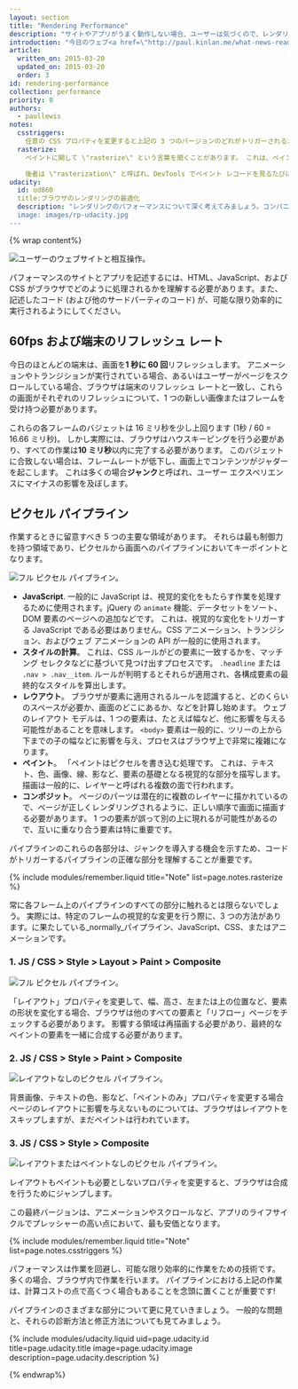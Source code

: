 ```yaml
---
layout: section
title: "Rendering Performance"
description: "サイトやアプリがうまく動作しない場合、ユーザーは気づくので、レンダリング機能を最適化することは重要です!"
introduction: "今日のウェブ<a href=\"http://paul.kinlan.me/what-news-readers-want/\">のユーザーは、ページにアクセスしたときにインタラクティブでスムーズであることに期待します。これが、</a> 時間と労力を集約すべき点です。 ページは迅速にロードされるだけでなく、円滑に実行されなければなりません。スクロールはフィンガー ティックで高速に、アニメーションとの相互操作は滑らかな絹のようであるべきです。"
article:
  written_on: 2015-03-20
  updated_on: 2015-03-20
  order: 3
id: rendering-performance
collection: performance
priority: 0
authors:
  - paullewis
notes:
  csstriggers:
    任意の CSS プロパティを変更すると上記の 3 つのバージョンのどれがトリガーされるかを知りたい場合は、<a href="http://csstriggers.com">CSS トリガー</a> を参照してください。 そして、高性能のアニメーションへの高速トラックを実行したい場合は、<a href="stick-to-compositor-only-properties-and-manage-layer-count">コンポジタ専用プロパティの変更</a>セクションをご覧ください。
  rasterize:
    ペイントに関して \"rasterize\" という言葉を聞くことがあります。 これは、ペイントに実際には 2 つのタスクがあるためです。1) ペイント呼び出しのリストの作成、および 2）ピクセルでの埋め込みです。

    後者は \"rasterization\" と呼ばれ、DevTools でペイント レコードを見るたびに、ラスタライゼーションを含むと考えるべきです。 (ドロー コールとラスタライズのリストを作成するいくつかのアーキテクチャでは、別のスレッドで実行され、開発者の制御下にあるものではありません。)
udacity:
  id: ud860
  title:ブラウザのレンダリングの最適化
  description: "レンダリングのパフォーマンスについて深く考えてみましょう。コンパニオン コースをチェックアウトし、ブラウザが画面上のピクセルに HTML、CSS、および JavaScript に変換する方法し、パフォーマンスを測定する DevTools を使用する方法、およびページのレンダリングの最適化について学習します。」
  image: images/rp-udacity.jpg
---
```

{% wrap content%}

<img src="images/intro/response.jpg" class="center" alt="ユーザーのウェブサイトと相互操作。">

パフォーマンスのサイトとアプリを記述するには、HTML、JavaScript、および CSS がブラウザでどのように処理されるかを理解する必要があります。また、記述したコード (および他のサードパーティのコード) が、可能な限り効率的に実行されるようにしてください。

## 60fps および端末のリフレッシュ レート

今日のほとんどの端末は、画面を**1 秒に 60 回**リフレッシュします。 アニメーションやトランジションが実行されている場合、あるいはユーザーがページをスクロールしている場合、ブラウザは端末のリフレッシュ レートと一致し、これらの画面がそれぞれのリフレッシュについて、1 つの新しい画像またはフレームを受け持つ必要があります。

これらの各フレームのバジェットは 16 ミリ秒を少し上回ります (1秒 / 60 = 16.66 ミリ秒)。 しかし実際には、ブラウザはハウスキーピングを行う必要があり、すべての作業は**10 ミリ秒**以内に完了する必要があります。 このバジェットに合致しない場合は、フレームレートが低下し、画面上でコンテンツがジャダーを起こします。 これは多くの場合**ジャンク**と呼ばれ、ユーザー エクスペリエンスにマイナスの影響を及ぼします。

## ピクセル パイプライン
作業するときに留意すべき 5 つの主要な領域があります。 それらは最も制御力を持つ領域であり、ピクセルから画面へのパイプラインにおいてキーポイントとなります。

<img src="images/intro/frame-full.jpg" class="center" alt="フル ピクセル パイプライン。">

* **JavaScript**. 一般的に JavaScript は、視覚的変化をもたらす作業を処理するために使用されます。jQuery の `animate` 機能、データセットをソート、DOM 要素のページへの追加などです。 これは、視覚的な変化をトリガーする JavaScript である必要はありません。CSS アニメーション、トランジション、およびウェブ アニメーションの API が一般的に使用されます。
* **スタイルの計算**。 これは、CSS ルールがどの要素に一致するかを、マッチング セレクタなどに基づいて見つけ出すプロセスです。 `.headline` または `.nav > .nav__item`. ルールが判明するとそれらが適用され、各構成要素の最終的なスタイルを算出します。
* **レウアウト**。 ブラウザが要素に適用されるルールを認識すると、どのくらいのスペースが必要か、画面のどこにあるか、などを計算し始めます。 ウェブのレイアウト モデルは、1 つの要素は、たとえば幅など、他に影響を与える可能性があることを意味します。 `<body>` 要素は一般的に、ツリーの上から下までの子の幅などに影響を与え、プロセスはブラウザ上で非常に複雑になります。
* **ペイント**。 「ペイントはピクセルを書き込む処理です。 これは、テキスト、色、画像、線、影など、要素の基礎となる視覚的な部分を描写します。 描画は一般的に、レイヤーと呼ばれる複数の面で行われます。
* **コンポジット**。 ページのパーツは潜在的に複数のレイヤーに描かれているので、ページが正しくレンダリングされるように、正しい順序で画面に描画する必要があります。 1 つの要素が誤って別の上に現れるが可能性があるので、互いに重なり合う要素は特に重要です。

パイプラインのこれらの各部分は、ジャンクを導入する機会を示すため、コードがトリガーするパイプラインの正確な部分を理解することが重要です。

{% include modules/remember.liquid title="Note" list=page.notes.rasterize %}

常に各フレーム上のパイプラインのすべての部分に触れるとは限らないでしょう。 実際には、特定のフレームの視覚的な変更を行う際に、3 つの方法があります。に果たしている_normally_パイプライン、JavaScript、CSS、またはアニメーションです。

### 1. JS / CSS > Style > Layout > Paint > Composite

<img src="images/intro/frame-full.jpg" class="center" alt="フル ピクセル パイプライン。">

「レイアウト」プロパティを変更して、幅、高さ、左または上の位置など、要素の形状を変化する場合、ブラウザは他のすべての要素と「リフロー」ページをチェックする必要があります。 影響する領域は再描画する必要があり、最終的なペイントの要素を一緒に合成する必要があります。

### 2. JS / CSS > Style > Paint > Composite

<img src="images/intro/frame-no-layout.jpg" class="center" alt="レイアウトなしのピクセル パイプライン。">

背景画像、テキストの色、影など、「ペイントのみ」プロパティを変更する場合 ページのレイアウトに影響を与えないものについては、ブラウザはレイアウトをスキップしますが、まだペイントは行われています。

### 3. JS / CSS > Style > Composite

<img src="images/intro/frame-no-layout-paint.jpg" class="center" alt="レイアウトまたはペイントなしのピクセル パイプライン。">

レイアウトもペイントも必要としないプロパティを変更すると、ブラウザは合成を行うためにジャンプします。

この最終バージョンは、アニメーションやスクロールなど、アプリのライフサイクルでプレッシャーの高い点において、最も安価となります。

{% include modules/remember.liquid title="Note" list=page.notes.csstriggers %}

パフォーマンスは作業を回避し、可能な限り効率的に作業をための技術です。 多くの場合、ブラウザ内で作業を行います。 パイプラインにおける上記の作業は、計算コストの点で高くつく場合もあることを念頭に置くことが重要です!

パイプラインのさまざまな部分について更に見ていきましょう。 一般的な問題と、それらの診断方法と修正方法についても見てみましょう。

{% include modules/udacity.liquid uid=page.udacity.id title=page.udacity.title image=page.udacity.image description=page.udacity.description %}

{% endwrap%}
